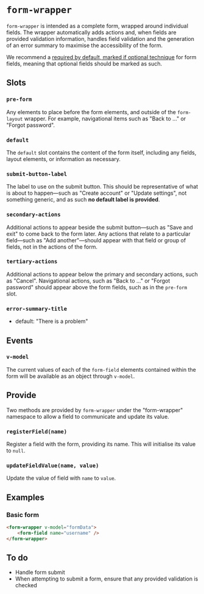 # `form-wrapper`

`form-wrapper` is intended as a complete form, wrapped around individual fields. The wrapper automatically adds actions and, when fields are provided validation information, handles field validation and the generation of an error summary to maximise the accessibility of the form.

We recommend a [required by default, marked if optional technique](https://adamsilver.io/blog/how-to-highlight-required-and-optional-form-fields/) for form fields, meaning that optional fields should be marked as such.

## Slots

### `pre-form`

Any elements to place before the form elements, and outside of the `form-layout` wrapper. For example, navigational items such as "Back to …" or "Forgot password".

### `default`

The `default` slot contains the content of the form itself, including any fields, layout elements, or information as necessary.

### `submit-button-label`

The label to use on the submit button. This should be representative of what is about to happen—such as "Create account" or "Update settings", not something generic, and as such **no default label is provided**.

### `secondary-actions`

Additional actions to appear beside the submit button—such as "Save and exit" to come back to the form later. Any actions that relate to a particular field—such as "Add another"—should appear with that field or group of fields, not in the actions of the form.

### `tertiary-actions`

Additional actions to appear below the primary and secondary actions, such as "Cancel". Navigational actions, such as "Back to …" or "Forgot password" should appear above the form fields, such as in the `pre-form` slot.

### `error-summary-title`

- default: "There is a problem"

## Events

### `v-model`

The current values of each of the `form-field` elements contained within the form will be available as an object through `v-model`.

## Provide

Two methods are provided by `form-wrapper` under the "form-wrapper" namespace to allow a field to communicate and update its value.

### `registerField(name)`

Register a field with the form, providing its name. This will initialise its value to `null`.

### `updateFieldValue(name, value)`

Update the value of field with `name` to `value`.

## Examples

### Basic form

```html
<form-wrapper v-model="formData">
	<form-field name="username" />
</form-wrapper>
```

## To do

- Handle form submit
- When attempting to submit a form, ensure that any provided validation is checked
